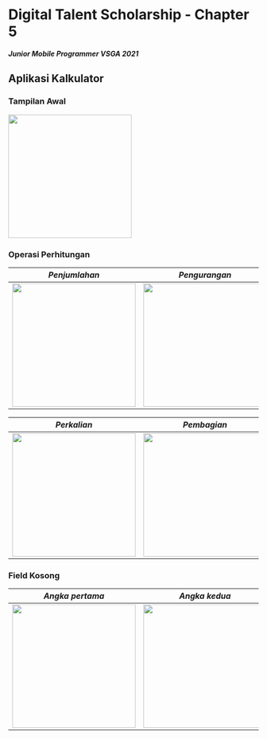 # Digital Talent Scholarship - Chapter 5
___Junior Mobile Programmer VSGA 2021___

## Aplikasi Kalkulator

### Tampilan Awal
<img src="https://user-images.githubusercontent.com/64578787/128380013-61a42762-2fb4-4cf8-a4d6-55255b2f9569.JPG" width="248">


### Operasi Perhitungan
___Penjumlahan___ | ___Pengurangan___
------------- | -------------
<img src = "https://user-images.githubusercontent.com/64578787/128380539-0d852e91-5fb2-4b5f-b288-7e46bddb67dd.JPG" width="248"> | <img src = "https://user-images.githubusercontent.com/64578787/128380437-9859ff4b-ae66-4366-823b-326b83701d0c.JPG" width="248">

___Perkalian___ | ___Pembagian___
------------- | -------------
<img src = "https://user-images.githubusercontent.com/64578787/128380508-ff37146c-f1d5-44d8-ba84-c1716361144b.JPG" width="248"> | <img src = "https://user-images.githubusercontent.com/64578787/128380487-720f0f80-322d-435f-87a8-8927481947fb.JPG" width="248">


### Field Kosong
___Angka pertama___ | ___Angka kedua___ | ___Keduanya___
------------- | ------------- | -------------
<img src="https://user-images.githubusercontent.com/64578787/128381224-2337a15a-3aed-4314-9c32-670265e806fc.JPG" width="248"> | <img src="https://user-images.githubusercontent.com/64578787/128381244-74e0def4-8bba-4688-9786-16f607499534.JPG" width="248"> | <img src="https://user-images.githubusercontent.com/64578787/128381205-039b94c1-ed31-4042-951c-f9c1814b5c88.JPG" width="248"> 
